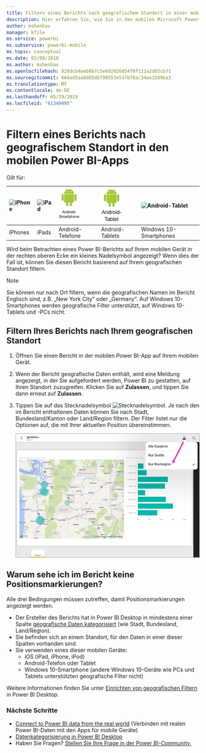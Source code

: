 ```yaml
---
title: Filtern eines Berichts nach geografischem Standort in einer mobilen Power BI-App
description: Hier erfahren Sie, wie Sie in den mobilen Microsoft Power BI-Apps einen Bericht nach geografischem Standort filtern können, wenn der Besitzer des Berichts geografische Markierungen festgelegt hat.
author: mshenhav
manager: kfile
ms.service: powerbi
ms.subservice: powerbi-mobile
ms.topic: conceptual
ms.date: 02/09/2018
ms.author: mshenhav
ms.openlocfilehash: 828dcb4aeb8b7c5e69292685470f112a2d85cb71
ms.sourcegitcommit: 60dad5aa0d85db790553e537bf8ac34ee3289ba3
ms.translationtype: MT
ms.contentlocale: de-DE
ms.lasthandoff: 05/29/2019
ms.locfileid: "61349495"
---
```

# <a name="filter-a-report-by-geographic-location-in-the-power-bi-mobile-apps"></a>Filtern eines Berichts nach geografischem Standort in den mobilen Power BI-Apps
Gilt für:

| ![iPhone](./media/mobile-apps-geographic-filtering/iphone-logo-50-px.png) | ![iPad](./media/mobile-apps-geographic-filtering/ipad-logo-50-px.png) | ![Android-Smartphone](./media/mobile-apps-geographic-filtering/android-phone-logo-50-px.png) | ![Android-Tablet](./media/mobile-apps-geographic-filtering/android-tablet-logo-50-px.png) | ![Android-Tablet](./media/mobile-apps-geographic-filtering/win-10-logo-50-px.png) |
|:--- |:--- |:--- |:--- |:--- |
| iPhones |iPads |Android-Telefone |Android-Tablets |Windows 10-Smartphones |

Wird beim Betrachten eines Power BI-Berichts auf Ihrem mobilen Gerät in der rechten oberen Ecke ein kleines Nadelsymbol angezeigt? Wenn dies der Fall ist, können Sie diesen Bericht basierend auf Ihrem geografischen Standort filtern.

> [!NOTE]
> Sie können nur nach Ort filtern, wenn die geografischen Namen im Bericht Englisch sind, z.B. „New York City“ oder „Germany“. Auf Windows 10-Smartphones werden geografische Filter unterstützt, auf Windows 10-Tablets und -PCs nicht.
> 
> 

## <a name="filter-your-report-by-your-geographic-location"></a>Filtern Ihres Berichts nach Ihrem geografischen Standort
1. Öffnen Sie einen Bericht in der mobilen Power BI-App auf Ihrem mobilen Gerät.
2. Wenn der Bericht geografische Daten enthält, wird eine Meldung angezeigt, in der Sie aufgefordert werden, Power BI zu gestatten, auf Ihren Standort zuzugreifen. Klicken Sie auf **Zulassen**, und tippen Sie dann erneut auf **Zulassen**.
3. Tippen Sie auf das Stecknadelsymbol ![Stecknadelsymbol](./media/mobile-apps-geographic-filtering/power-bi-mobile-geo-icon.png). Je nach den im Bericht enthaltenen Daten können Sie nach Stadt, Bundesland/Kanton oder Land/Region filtern. Der Filter listet nur die Optionen auf, die mit Ihrer aktuellen Position übereinstimmen.
   
    ![Stecknadel-Filter](./media/mobile-apps-geographic-filtering/power-bi-mobile-geo-map-set-filter.png)

## <a name="why-dont-i-see-location-tags-on-a-report"></a>Warum sehe ich im Bericht keine Positionsmarkierungen?
Alle drei Bedingungen müssen zutreffen, damit Positionsmarkierungen angezeigt werden. 

* Der Ersteller des Berichts hat in Power BI Desktop in mindestens einer Spalte [geografische Daten kategorisiert](../../desktop-mobile-geofiltering.md) (wie Stadt, Bundesland, Land/Region).
* Sie befinden sich an einem Standort, für den Daten in einer dieser Spalten vorhanden sind.
* Sie verwenden eines dieser mobilen Geräte:
  * iOS (iPad, iPhone, iPod)
  * Android-Telefon oder Tablet
  * Windows 10-Smartphone (andere Windows 10-Geräte wie PCs und Tablets unterstützten geografische Filter nicht)

Weitere Informationen finden Sie unter [Einrichten von geografischen Filtern](../../desktop-mobile-geofiltering.md) in Power BI Desktop.

### <a name="next-steps"></a>Nächste Schritte
* [Connect to Power BI data from the real world](mobile-apps-data-in-real-world-context.md) (Verbinden mit realen Power BI-Daten mit den Apps für mobile Geräte)
* [Datenkategorisierung in Power BI Desktop](../../desktop-data-categorization.md) 
* Haben Sie Fragen? [Stellen Sie Ihre Frage in der Power BI-Community.](http://community.powerbi.com/)

